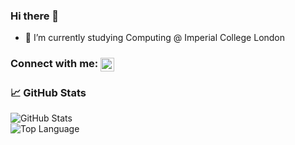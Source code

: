 ### Hi there 👋

- 🌱 I’m currently studying Computing @ Imperial College London


### Connect with me: [<img align="center" alt="codeSTACKr | LinkedIn" width="22px" src="https://cdn.jsdelivr.net/npm/simple-icons@v3/icons/linkedin.svg" />][linkedin]


### :chart_with_upwards_trend: GitHub Stats

<img align="left" alt="GitHub Stats" src="https://github-readme-stats.vercel.app/api?username=Devam-Savjani&count_private=true&show_icons=true&hide_border=true&theme=chartreuse-dark&hide=issues,contribs" />

<br/>

<img align="left" alt="Top Language" src="https://github-readme-stats.vercel.app/api/top-langs/?username=Devam-Savjani&show_icons=true&hide_border=true&theme=chartreuse-dark&layout=compact" />


<!-- Links -->

[linkedin]: https://www.linkedin.com/in/devam-savjani/
